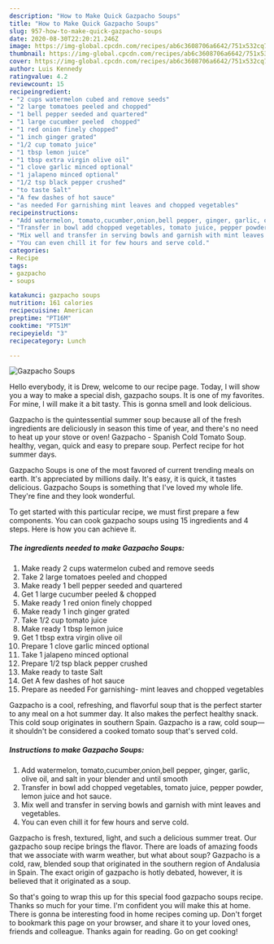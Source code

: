 ```yaml
---
description: "How to Make Quick Gazpacho Soups"
title: "How to Make Quick Gazpacho Soups"
slug: 957-how-to-make-quick-gazpacho-soups
date: 2020-08-30T22:20:21.246Z
image: https://img-global.cpcdn.com/recipes/ab6c3608706a6642/751x532cq70/gazpacho-soups-recipe-main-photo.jpg
thumbnail: https://img-global.cpcdn.com/recipes/ab6c3608706a6642/751x532cq70/gazpacho-soups-recipe-main-photo.jpg
cover: https://img-global.cpcdn.com/recipes/ab6c3608706a6642/751x532cq70/gazpacho-soups-recipe-main-photo.jpg
author: Luis Kennedy
ratingvalue: 4.2
reviewcount: 15
recipeingredient:
- "2 cups watermelon cubed and remove seeds"
- "2 large tomatoes peeled and chopped"
- "1 bell pepper seeded and quartered"
- "1 large cucumber peeled  chopped"
- "1 red onion finely chopped"
- "1 inch ginger grated"
- "1/2 cup tomato juice"
- "1 tbsp lemon juice"
- "1 tbsp extra virgin olive oil"
- "1 clove garlic minced optional"
- "1 jalapeno minced optional"
- "1/2 tsp black pepper crushed"
- "to taste Salt"
- "A few dashes of hot sauce"
- "as needed For garnishing mint leaves and chopped vegetables"
recipeinstructions:
- "Add watermelon, tomato,cucumber,onion,bell pepper, ginger, garlic, olive oil, and salt in your blender and until smooth"
- "Transfer in bowl add chopped vegetables, tomato juice, pepper powder, lemon juice and hot sauce."
- "Mix well and transfer in serving bowls and garnish with mint leaves and vegetables."
- "You can even chill it for few hours and serve cold."
categories:
- Recipe
tags:
- gazpacho
- soups

katakunci: gazpacho soups 
nutrition: 161 calories
recipecuisine: American
preptime: "PT16M"
cooktime: "PT51M"
recipeyield: "3"
recipecategory: Lunch

---
```



![Gazpacho Soups](https://img-global.cpcdn.com/recipes/ab6c3608706a6642/751x532cq70/gazpacho-soups-recipe-main-photo.jpg)

Hello everybody, it is Drew, welcome to our recipe page. Today, I will show you a way to make a special dish, gazpacho soups. It is one of my favorites. For mine, I will make it a bit tasty. This is gonna smell and look delicious.

Gazpacho is the quintessential summer soup because all of the fresh ingredients are deliciously in season this time of year, and there&#39;s no need to heat up your stove or oven! Gazpacho - Spanish Cold Tomato Soup. healthy, vegan, quick and easy to prepare soup. Perfect recipe for hot summer days.

Gazpacho Soups is one of the most favored of current trending meals on earth. It's appreciated by millions daily. It's easy, it is quick, it tastes delicious. Gazpacho Soups is something that I've loved my whole life. They're fine and they look wonderful.


To get started with this particular recipe, we must first prepare a few components. You can cook gazpacho soups using 15 ingredients and 4 steps. Here is how you can achieve it.

<!--inarticleads1-->

##### The ingredients needed to make Gazpacho Soups:

1. Make ready 2 cups watermelon cubed and remove seeds
1. Take 2 large tomatoes peeled and chopped
1. Make ready 1 bell pepper seeded and quartered
1. Get 1 large cucumber peeled &amp; chopped
1. Make ready 1 red onion finely chopped
1. Make ready 1 inch ginger grated
1. Take 1/2 cup tomato juice
1. Make ready 1 tbsp lemon juice
1. Get 1 tbsp extra virgin olive oil
1. Prepare 1 clove garlic minced optional
1. Take 1 jalapeno minced optional
1. Prepare 1/2 tsp black pepper crushed
1. Make ready to taste Salt
1. Get A few dashes of hot sauce
1. Prepare as needed For garnishing- mint leaves and chopped vegetables


Gazpacho is a cool, refreshing, and flavorful soup that is the perfect starter to any meal on a hot summer day. It also makes the perfect healthy snack. This cold soup originates in southern Spain. Gazpacho is a raw, cold soup—it shouldn&#39;t be considered a cooked tomato soup that&#39;s served cold. 

<!--inarticleads2-->

##### Instructions to make Gazpacho Soups:

1. Add watermelon, tomato,cucumber,onion,bell pepper, ginger, garlic, olive oil, and salt in your blender and until smooth
1. Transfer in bowl add chopped vegetables, tomato juice, pepper powder, lemon juice and hot sauce.
1. Mix well and transfer in serving bowls and garnish with mint leaves and vegetables.
1. You can even chill it for few hours and serve cold.


Gazpacho is fresh, textured, light, and such a delicious summer treat. Our gazpacho soup recipe brings the flavor. There are loads of amazing foods that we associate with warm weather, but what about soup? Gazpacho is a cold, raw, blended soup that originated in the southern region of Andalusia in Spain. The exact origin of gazpacho is hotly debated, however, it is believed that it originated as a soup. 

So that's going to wrap this up for this special food gazpacho soups recipe. Thanks so much for your time. I'm confident you will make this at home. There is gonna be interesting food in home recipes coming up. Don't forget to bookmark this page on your browser, and share it to your loved ones, friends and colleague. Thanks again for reading. Go on get cooking!
